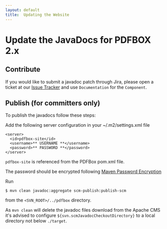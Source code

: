 ```yaml
---
layout: default
title:  Updating the Website
---
```


# Update the JavaDocs for PDFBOX 2.x

## Contribute
If you would like to submit a javadoc patch through Jira, please open a ticket at our [Issue Tracker](https://issues.apache.org/jira/browse/PDFBOX) and use `Documentation` for the `Component`.

## Publish (for committers only)
To publish the javadocs follow these steps:

Add the following server configuration in your ~/.m2/settings.xml file

	<server>
	  <id>pdfbox-site</id>
	  <username>** USERNAME **</username>
	  <password>** PASSWORD **</password>
	</server>

`pdfbox-site` is referenced from the PDFBox pom.xml file.

<p class="alert alert-warning">The password should be encrypted following <a href="https://maven.apache.org/guides/mini/guide-encryption.html">Maven Password Encryption</a></p>

Run

	$ mvn clean javadoc:aggregate scm-publish:publish-scm

from the `<SVN_ROOT>/../pdfbox` directory.

<p class="alert alert-info">As <code>mvn clean</code> will delete the javadoc files download from the Apache CMS it's advised to configure <code>${svn.scmJavadocCheckoutDirectory}</code> to a local directory not below <code>./target</code>.</p>